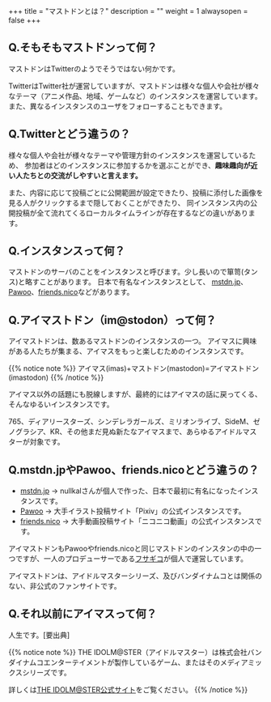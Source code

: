 +++
title = "マストドンとは？"
description = ""
weight = 1
alwaysopen = false
+++

## Q.そもそもマストドンって何？

マストドンはTwitterのようでそうではない何かです。

TwitterはTwitter社が運営していますが、マストドンは様々な個人や会社が様々なテーマ（アニメ作品、地域、ゲームなど）のインスタンスを運営しています。
また、異なるインスタンスのユーザをフォローすることもできます。

## Q.Twitterとどう違うの？

様々な個人や会社が様々なテーマや管理方針のインスタンスを運営しているため、
参加者はどのインスタンスに参加するかを選ぶことができ、**趣味趣向が近い人たちとの交流がしやすいと言えます。**

また、内容に応じて投稿ごとに公開範囲が設定できたり、投稿に添付した画像を見る人がクリックするまで隠しておくことができたり、
同インスタンス内の公開投稿が全て流れてくるローカルタイムラインが存在するなどの違いがあります。

## Q.インスタンスって何？

マストドンのサーバのことをインスタンスと呼びます。少し長いので箪笥(タンス)と略すことがあります。
日本で有名なインスタンスとして、 [mstdn.jp](https://mstdn.jp)、[Pawoo](https://pawoo.net)、[friends.nico](https://friends.nico)などがあります。

## Q.アイマストドン（im@stodon）って何？

アイマストドンは、数あるマストドンのインスタンスの一つ。
アイマスに興味がある人たちが集まる、アイマスをもっと楽しむためのインスタンスです。

{{% notice note %}}
アイマス(imas)+マストドン(mastodon)=アイマストドン(imastodon) 
{{% /notice %}}

アイマス以外の話題にも脱線しますが、最終的にはアイマスの話に戻ってくる、そんなゆるいインスタンスです。

765、ディアリースターズ、シンデレラガールズ、ミリオンライブ、SideM、ゼノグラシア、KR、その他まだ見ぬ新たなアイマスまで、あらゆるアイドルマスターが対象です。

## Q.mstdn.jpやPawoo、friends.nicoとどう違うの？

- [mstdn.jp](https://mstdn.jp) → nullkalさんが個人で作った、日本で最初に有名になったインスタンスです。
- [Pawoo](https://pawoo.net) → 大手イラスト投稿サイト「Pixiv」の公式インスタンスです。
- [friends.nico](https://friends.nico) → 大手動画投稿サイト「ニコニコ動画」の公式インスタンスです。

アイマストドンもPawooやfriends.nicoと同じマストドンのインスタンの中の一つですが、一人のプロデューサーである[フサギコ](https://imastodon.net/@fusagiko)が個人で運営しています。

アイマストドンは、アイドルマスターシリーズ、及びバンダイナムコとは関係のない、非公式のファンサイトです。

## Q.それ以前にアイマスって何？

人生です。[要出典]

{{% notice note %}}
THE IDOLM@STER（アイドルマスター）は株式会社バンダイナムコエンターテイメントが製作しているゲーム、またはそのメディアミックスシリーズです。

詳しくは[THE IDOLM@STER公式サイト](http://idolmaster.jp/)をご覧ください。
{{% /notice %}}
